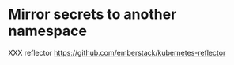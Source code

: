 # Mirror secrets to another namespace

XXX reflector https://github.com/emberstack/kubernetes-reflector
